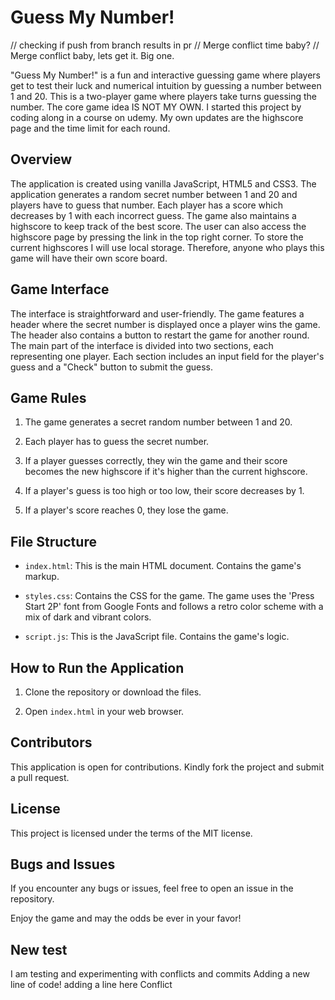 # Guess My Number!

// checking if push from branch results in pr
// Merge conflict time baby?
// Merge conflict baby, lets get it. Big one.

"Guess My Number!" is a fun and interactive guessing game where players get to test their luck and numerical intuition by guessing a number between 1 and 20. This is a two-player game where players take turns guessing the number. The core game idea IS NOT MY OWN. I started this project by coding along in a course on udemy. My own updates are the highscore page and the time limit for each round.

## Overview

The application is created using vanilla JavaScript, HTML5 and CSS3. The application generates a random secret number between 1 and 20 and players have to guess that number. Each player has a score which decreases by 1 with each incorrect guess. The game also maintains a highscore to keep track of the best score. The user can also access the highscore page by pressing the link in the top right corner. To store the current highscores I will use local storage. Therefore, anyone who plays this game will have their own score board.

## Game Interface

The interface is straightforward and user-friendly. The game features a header where the secret number is displayed once a player wins the game. The header also contains a button to restart the game for another round. The main part of the interface is divided into two sections, each representing one player. Each section includes an input field for the player's guess and a "Check" button to submit the guess.

## Game Rules

1. The game generates a secret random number between 1 and 20.

2. Each player has to guess the secret number.

3. If a player guesses correctly, they win the game and their score becomes the new highscore if it's higher than the current highscore.

4. If a player's guess is too high or too low, their score decreases by 1.

5. If a player's score reaches 0, they lose the game.

## File Structure

- `index.html`: This is the main HTML document. Contains the game's markup.

- `styles.css`: Contains the CSS for the game. The game uses the 'Press Start 2P' font from Google Fonts and follows a retro color scheme with a mix of dark and vibrant colors.

- `script.js`: This is the JavaScript file. Contains the game's logic.

## How to Run the Application

1. Clone the repository or download the files.

2. Open `index.html` in your web browser.

## Contributors

This application is open for contributions. Kindly fork the project and submit a pull request.

## License

This project is licensed under the terms of the MIT license.

## Bugs and Issues

If you encounter any bugs or issues, feel free to open an issue in the repository.

Enjoy the game and may the odds be ever in your favor!

## New test

I am testing and experimenting with conflicts and commits
Adding a new line of code!
adding a line here
Conflict
